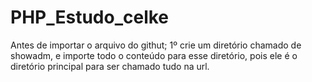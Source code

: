 # PHP_Estudo_celke
Antes de importar o arquivo do githut;
1º crie um diretório chamado de showadm, e importe todo o conteúdo para esse diretório,
pois ele é o diretório principal para ser chamado tudo na url.

